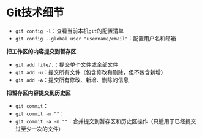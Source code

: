 ﻿# Git技术细节 #

- `git config -l`：查看当前本机`git`的配置清单  
- `git config --global user "username/email"`：配置用户名和邮箱

**把工作区的内容提交到暂存区**

- `git add file/.`：提交单个文件或全部文件
- `git add -u`：提交所有文件（包含修改和删除，但不包含新增）
- `git add -A`：提交所有修改、新增、删除的信息

**把暂存区内容提交到历史区**

- `git commit`：
- `git commit -m ""`：
- `git commit -a -m ""`：合并提交到暂存区和历史区操作（只适用于已经提交过至少一次的文件）